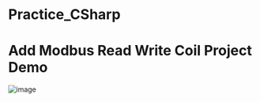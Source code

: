 # Practice_CSharp
# Add Modbus Read Write Coil Project Demo
![image](https://user-images.githubusercontent.com/61877894/193020498-52df5e6f-851e-44f2-bb15-fffffcbbb78c.png)
